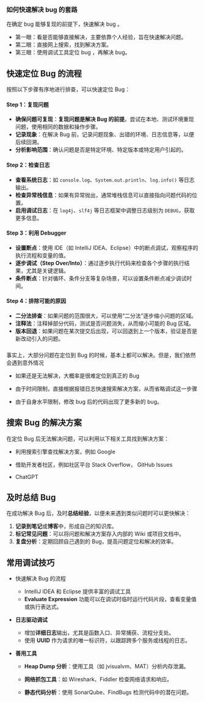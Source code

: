 ### 如何快速解决 bug 的套路

在确定 bug 能够复现的前提下，快速解决 bug 。

- 第一眼：看是否能够直接解决，主要依靠个人经验，旨在快速解决问题。
- 第二眼：直接网上搜索，找到解决方案。
- 第三眼：使用调试工具定位 bug ，再解决 bug。





## 快速定位 Bug 的流程

按照以下步骤有序地进行排查，可以快速定位 Bug：

#### **Step 1：复现问题**

- **确保问题可复现**：**复现问题是解决 Bug 的前提**。尝试在本地、测试环境重现问题，使用相同的数据和操作步骤。
- **记录现象**：在解决 Bug 前，记录问题现象、出错的环境、日志信息等，以便后续回溯。
- **分析影响范围**：确认问题是否是特定环境、特定版本或特定用户引起的。

#### **Step 2：检查日志**

- **查看系统日志**：如 `console.log`、`System.out.println`、`log.info()` 等日志输出。
- **检查异常栈信息**：如果有异常抛出，通常堆栈信息可以直接指向问题代码的位置。
- **启用调试日志**：在 `log4j`、`slf4j` 等日志框架中调整日志级别为 `DEBUG`，获取更多信息。

#### **Step 3：利用 Debugger**

- **设置断点**：使用 IDE（如 IntelliJ IDEA、Eclipse）中的断点调试，观察程序的执行流程和变量的值。
- **逐步调试（Step Over/Into）**：通过逐步执行代码来检查各个步骤的执行结果，尤其是关键逻辑。
- **条件断点**：针对循环、条件分支等复杂场景，可以设置条件断点减少调试时间。

#### **Step 4：排除可能的原因**

- **二分法排查**：如果问题的范围很大，可以使用“二分法”逐步缩小问题的区域。
- **注释法**：注释掉部分代码，测试是否问题消失，从而缩小可能的 Bug 区域。
- **版本回退**：如果问题在某次提交后出现，可以回退到上一个版本，验证是否是新改动引入的问题。

### 

事实上，大部分问题在定位到 Bug 的时候，基本上都可以解决。但是，我们依然会遇到意外情况

- 如果还是无法解决，大概率是很难定位到真正的 Bug 

- 由于时间限制，直接根据报错日志快速搜索解决方案，从而省略调试这一步骤

- 由于自身水平限制，修改 bug 后的代码出现了更多新的 bug。





## 搜索 Bug 的解决方案

在定位 Bug 后无法解决问题，可以利用以下相关工具找到解决方案：

- 利用搜索引擎查找解决方案，例如 Google
- 借助开发者社区，例如社区平台 Stack Overflow， GitHub Issues

- ChatGPT





## 及时总结 Bug

在成功解决 Bug 后，及时**总结经验**，以便未来遇到类似问题时可以更快解决：

1. **记录到笔记**或**博客**中，形成自己的知识库。
2. **标记常见问题**：可以将问题和解决方案存入内部的 Wiki 或项目文档中。
3. **复盘分析**：定期回顾自己遇到的 Bug，提高问题定位和解决的效率。





## 常用调试技巧

- 快速解决 Bug 的流程
  - IntelliJ IDEA 和 Eclipse 提供丰富的调试工具
  - **Evaluate Expression** 功能可以在调试时临时运行代码片段，查看变量值或执行表达式。

- **日志驱动调试**
  - 增加**详细日志**输出，尤其是函数入口、异常捕获、流程分支处。
  - 使用 **UUID** 作为请求的唯一标识符，以跟踪跨多个服务或线程的日志。

- **善用工具**

  - **Heap Dump 分析**：使用工具（如 jvisualvm、MAT）分析内存泄漏。

  - **网络抓包工具**：如 Wireshark、Fiddler 检查网络请求和响应。

  - **静态代码分析**：使用 SonarQube、FindBugs 检测代码中的潜在问题。